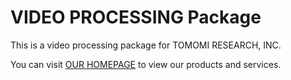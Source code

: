 # VIDEO PROCESSING Package

This is a video processing package for TOMOMI RESEARCH, INC.

You can visit 
[OUR HOMEPAGE](https://www.tomomi-research.com/)
to view our products and services.